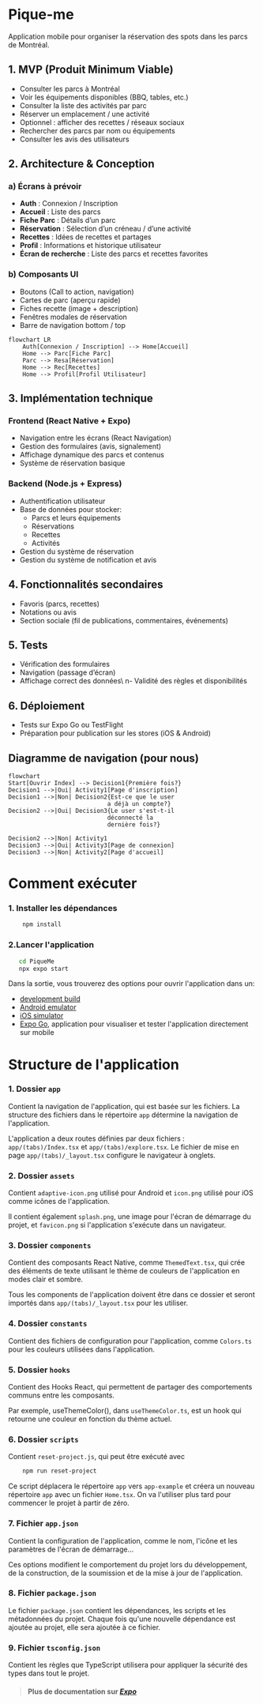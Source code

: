 # Pique-me

Application mobile pour organiser la réservation des spots dans les parcs de Montréal.

## 1. MVP (Produit Minimum Viable)

- Consulter les parcs à Montréal
- Voir les équipements disponibles (BBQ, tables, etc.)
- Consulter la liste des activités par parc
- Réserver un emplacement / une activité
- Optionnel : afficher des recettes / réseaux sociaux
- Rechercher des parcs par nom ou équipements
- Consulter les avis des utilisateurs

## 2. Architecture & Conception

### a) Écrans à prévoir

- **Auth** : Connexion / Inscription
- **Accueil** : Liste des parcs
- **Fiche Parc** : Détails d’un parc
- **Réservation** : Sélection d’un créneau / d’une activité
- **Recettes** : Idées de recettes et partages
- **Profil** : Informations et historique utilisateur
- **Écran de recherche** : Liste des parcs et recettes favorites

### b) Composants UI

- Boutons (Call to action, navigation)
- Cartes de parc (aperçu rapide)
- Fiches recette (image + description)
- Fenêtres modales de réservation
- Barre de navigation bottom / top

```mermaid
flowchart LR
    Auth[Connexion / Inscription] --> Home[Accueil]
    Home --> Parc[Fiche Parc]
    Parc --> Resa[Réservation]
    Home --> Rec[Recettes]
    Home --> Profil[Profil Utilisateur]
```

## 3. Implémentation technique

### Frontend (React Native + Expo)

- Navigation entre les écrans (React Navigation)
- Gestion des formulaires (avis, signalement)
- Affichage dynamique des parcs et contenus
- Système de réservation basique

### Backend (Node.js + Express)

- Authentification utilisateur
- Base de données pour stocker:
    - Parcs et leurs équipements
    - Réservations
    - Recettes
    - Activités
- Gestion du système de réservation
- Gestion du système de notification et avis

## 4. Fonctionnalités secondaires

- Favoris (parcs, recettes)
- Notations ou avis
- Section sociale (fil de publications, commentaires, événements)

## 5. Tests

- Vérification des formulaires
- Navigation (passage d’écran)
- Affichage correct des données\ n- Validité des règles et disponibilités

## 6. Déploiement

- Tests sur Expo Go ou TestFlight
- Préparation pour publication sur les stores (iOS & Android)

## Diagramme de navigation (pour nous)
```mermaid
flowchart
Start[Ouvrir Index] --> Decision1{Première fois?}
Decision1 -->|Oui| Activity1[Page d'inscription]
Decision1 -->|Non| Decision2{Est-ce que le user
                            a déjà un compte?}
Decision2 -->|Oui| Decision3{Le user s'est-t-il
                            déconnecté la
                            dernière fois?}

Decision2 -->|Non| Activity1
Decision3 -->|Oui| Activity3[Page de connexion]
Decision3 -->|Non| Activity2[Page d'accueil]
```

# Comment exécuter

### 1. Installer les dépendances
```bash
    npm install
```

### 2.Lancer l'application

```bash
   cd PiqueMe
   npx expo start
```

Dans la sortie, vous trouverez des options pour ouvrir l'application dans un:

- [development build](https://docs.expo.dev/develop/development-builds/introduction/)
- [Android emulator](https://docs.expo.dev/workflow/android-studio-emulator/)
- [iOS simulator](https://docs.expo.dev/workflow/ios-simulator/)
- [Expo Go](https://expo.dev/go), application  pour visualiser et tester l'application directement sur mobile

# Structure de l'application

### 1. Dossier `app`
Contient la navigation de l'application, qui est basée sur les fichiers. La structure des
fichiers dans le répertoire `app` détermine la navigation de l'application.

L'application a deux routes définies par deux fichiers : `app/(tabs)/Index.tsx` et
`app/(tabs)/explore.tsx`. Le fichier de mise en page `app/(tabs)/_layout.tsx` configure le
navigateur à onglets.

### 2. Dossier `assets`
Contient `adaptive-icon.png` utilisé pour Android et `icon.png` utilisé pour iOS comme icônes
de l'application.

Il contient également `splash.png`, une image pour l'écran de démarrage
du projet, et `favicon.png` si l'application s'exécute dans un navigateur.

### 3. Dossier `components`
Contient des composants React Native, comme `ThemedText.tsx`, qui crée des éléments de texte
utilisant le thème de couleurs de l'application en modes clair et sombre.

Tous les components de l'application doivent être dans ce dossier et seront importés
dans `app/(tabs)/_layout.tsx` pour les utiliser.

### 4. Dossier `constants`
Contient des fichiers de configuration pour l'application, comme `Colors.ts` pour les couleurs
utilisées dans l'application.

### 5. Dossier `hooks`
Contient des Hooks React, qui permettent de partager des comportements communs entre les
composants.

Par exemple, useThemeColor(), dans `useThemeColor.ts`, est un hook qui retourne une couleur en
fonction du thème actuel.

### 6. Dossier `scripts`
Contient `reset-project.js`, qui peut être exécuté avec

```bash 
    npm run reset-project
```

Ce script déplacera
le répertoire `app` vers `app-example` et créera un nouveau répertoire `app` avec un fichier `Home.tsx`.
On va l'utiliser plus tard pour commencer le projet à partir de zéro.

### 7. Fichier `app.json`
Contient la configuration de l'application, comme le nom, l'icône et les paramètres de l'écran de démarrage...


Ces options modifient le comportement du projet lors du développement, de la construction, de la
soumission et de la mise à jour de l'application.

### 8. Fichier `package.json`
Le fichier `package.json` contient les dépendances, les scripts et les métadonnées du projet.
Chaque fois qu'une nouvelle dépendance est ajoutée au projet, elle sera ajoutée à ce fichier.

### 9. Fichier `tsconfig.json`
Contient les règles que TypeScript utilisera pour appliquer la sécurité des types dans tout le projet.

> #### Plus de documentation sur _[Expo](https://docs.expo.dev/get-started/set-up-your-environment/)_